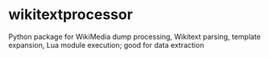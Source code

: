 # wikitextprocessor
Python package for WikiMedia dump processing, Wikitext parsing, template expansion, Lua module execution; good for data extraction
